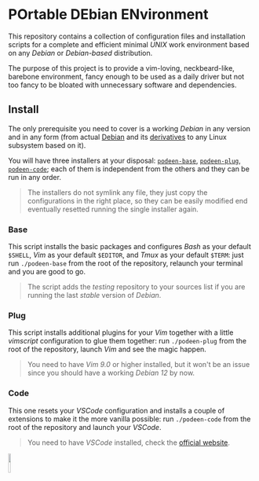 # POrtable DEbian ENvironment

This repository contains a collection of configuration files and installation scripts for a complete and efficient minimal *UNIX* work environment based on any *Debian* or *Debian-based* distribution.

The purpose of this project is to provide a vim-loving, neckbeard-like, barebone environment, fancy enough to be used as a daily driver but not too fancy to be bloated with unnecessary software and dependencies.




## Install

The only prerequisite you need to cover is a working *Debian* in any version and in any form (from actual [Debian](https://www.debian.org) and its [derivatives](https://distrowatch.com/search.php?ostype=Linux&category=All&origin=All&basedon=Debian&notbasedon=None&desktop=All&architecture=All&package=All&rolling=All&isosize=All&netinstall=All&language=All&defaultinit=All&status=Active#simpleresults) to any Linux subsystem based on it).

You will have three installers at your disposal: [`podeen-base`](https://github.com/matteogiorgi/podeen/blob/main/podeen-base), [`podeen-plug`](https://github.com/matteogiorgi/podeen/blob/main/podeen-plug), [`podeen-code`](https://github.com/matteogiorgi/podeen/blob/main/podeen-code); each of them is independent from the others and they can be run in any order.

> The installers do not symlink any file, they just copy the configurations in the right place, so they can be easily modified end eventually resetted running the single installer again.




### Base

This script installs the basic packages and configures *Bash* as your default `$SHELL`, *Vim* as your default `$EDITOR`, and *Tmux* as your default `$TERM`: just run `./podeen-base` from the root of the repository, relaunch your terminal and you are good to go.

> The script adds the *testing* repository to your sources list if you are running the last *stable* version of *Debian*.




### Plug

This script installs additional plugins for your *Vim* together with a little *vimscript* configuration to glue them together: run `./podeen-plug` from the root of the repository, launch *Vim* and see the magic happen.

> You need to have *Vim 9.0* or higher installed, but it won't be an issue since you should have a working *Debian 12* by now.




### Code

This one resets your *VSCode* configuration and installs a couple of extensions to make it the more vanilla possible: run `./podeen-code` from the root of the repository and launch your *VSCode*.

> You need to have *VSCode* installed, check the [official website](https://code.visualstudio.com).




<a href="https://www.debian.org"><img src="https://upload.wikimedia.org/wikipedia/commons/5/5c/Powered_by_Debian.svg" width="10%"></a>
